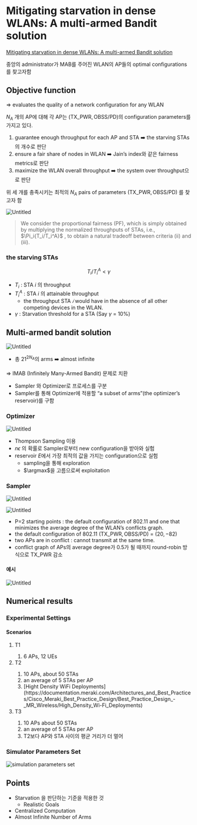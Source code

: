 # Mitigating starvation in dense WLANs: A multi-armed Bandit solution


[Mitigating starvation in dense WLANs: A multi-armed Bandit solution](https://www.sciencedirect.com/science/article/pii/S1570870522001871?casa_token=GXPfTSjNRqkAAAAA:yYHqeoNvGbmYUFId1LoDgW6CME86g-m8JarbQw87rFlfk8THsOtD_9fvWhJV7VgiM11nYtxISJmv)

<div class="conclusioin">
중앙의 administrator가 MAB를 주어진 WLAN의 AP들의 optimal configurations를 찾고자함
</div>

## Objective function

⇒ evaluates the quality of a network configuration for any WLAN

$N_A$ 개의 AP에 대해 각 AP는 $(\text{TX\_PWR}, \text{OBSS/PD})$의 configuration parameters를 가지고 있다.

<ol>
<li>guarantee enough throughput for each AP and STA ➡️ the starving STAs의 개수로 판단</li>
<li>ensure a fair share of nodes in WLAN ➡️ Jain’s index와 같은 fairness metrics로 판단</li>
<li>maximize the WLAN overall throughput ➡️ the system over throughput으로 판단</li> 
</ol>

위 세 개를 충족시키는 최적의 $N_A$ pairs of parameters $(\text{TX\_PWR}, \text{OBSS/PD})$ 를 찾고자 함

![Untitled](../../assets/Mitigating%20starvation%20in%20dense%20WLANs%20A%20multi-armed%2092d8fc4d32c64a0098e93d39e9c83916/Untitled.png)

<blockquote data-ke-style="style2"> <span class="red-highlight">We consider the proportional fairness (PF), which is simply obtained by multiplying the normalized throughputs of STAs, i.e., $\Pi_i{T_i/T_i^A}$ , to obtain a natural tradeoff between criteria (ii) and (iii).</span>
</blockquote> 

### the starving STAs

$$
T_i/T_i^A < \gamma
$$

- $T_i$ : STA $i$ 의 throughput
- $T_i^A$ : STA $i$ 의 attainable throughput
    - <span class="red-highlight">the throughput STA $𝑖$ would have in the absence of all other competing devices in the
    WLAN.</span>
- $\gamma$ : Starvation threshold for a STA (Say $\gamma$ = 10%)

## Multi-armed bandit solution

![Untitled](../../assets/Mitigating%20starvation%20in%20dense%20WLANs%20A%20multi-armed%2092d8fc4d32c64a0098e93d39e9c83916/Untitled%201.png)

- 총 $21^{2N_A}$의 arms ➡️ almost infinite

⇒ IMAB (Infinitely Many-Armed Bandit) 문제로 치환

- Sampler 와 Optimizer로 프로세스를 구분
- Sampler를 통해 Optimizer에 적용할 “a subset of arms”(the optimizer’s reservoir)를 구함

### Optimizer

![Untitled](../../assets/Mitigating%20starvation%20in%20dense%20WLANs%20A%20multi-armed%2092d8fc4d32c64a0098e93d39e9c83916/Untitled%202.png)

- Thompson Sampling 이용
- $n\epsilon$ 의 확률로 Sampler로부터 new configuration을 받아와 실험
- reservoir $E$에서 가장 최적의 값을 가지는 configuration으로 실험
    - sampling을 통해 exploration
    - $\argmax$을 고름으로써 exploitation

### Sampler

![Untitled](../../assets/Mitigating%20starvation%20in%20dense%20WLANs%20A%20multi-armed%2092d8fc4d32c64a0098e93d39e9c83916/Untitled%203.png)

![Untitled](../../assets/Mitigating%20starvation%20in%20dense%20WLANs%20A%20multi-armed%2092d8fc4d32c64a0098e93d39e9c83916/Untitled%204.png)

- P=2 starting points : the default configuration of 802.11 and one that minimizes the average degree of the WLAN’s conflicts graph.
- the default configuration of 802.11 $(\text{TX\_PWR}, \text{OBSS/PD})$ = $(20, -82)$
- two APs are in conflict : cannot transmit at the same time.
- conflict graph of APs의 average degree가 0.5가 될 때까지 round-robin 방식으로 $\text{TX\_PWR}$ 감소

#### 예시

![Untitled](../../assets/Mitigating%20starvation%20in%20dense%20WLANs%20A%20multi-armed%2092d8fc4d32c64a0098e93d39e9c83916/Untitled%205.png)

## Numerical results

### Experimental Settings

#### Scenarios

<ol>
<li> T1
    <div class="inbox">
    <ol>
        <li> 6 APs, 12 UEs</li>
    </ol>
    </div>
</li>
<li> T2
    <div class="inbox">
    <ol>
    <li> 10 APs, about 50 STAs </li>
    <li> an average of 5 STAs per AP </li>
    <li> [Hight Density WiFi Deployments](https://documentation.meraki.com/Architectures_and_Best_Practices/Cisco_Meraki_Best_Practice_Design/Best_Practice_Design_-_MR_Wireless/High_Density_Wi-Fi_Deployments) </li>
    </ol>
    </div>
</li>
<li> T3
    <div class="inbox">
    <ol>
    <li> 10 APs about 50 STAs</li>
    <li> an average of 5 STAs per AP</li>
    <li> T2보다 AP와 STA 사이의 평균 거리가 더 멀어</li>
    </ol>
    </div>
</li>
</ol>

### Simulator Parameters Set

![simulation parameters set](../../assets/Mitigating%20starvation%20in%20dense%20WLANs%20A%20multi-armed%2092d8fc4d32c64a0098e93d39e9c83916/Untitled%206.png)

## Points

- <span class="blue-highlight">Starvation 을 판단하는 기준을 적용한 것 </span>
    - <span class="blue-highlight">Realistic Goals</span>
- <span class="red-highlight">Centralized Computation</span>
- <span class="red-highlight">Almost Infinite Number of Arms</span>